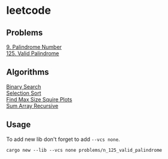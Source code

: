 # leetcode

## Problems

[9. Palindrome Number](problems/n_9_palindrome_number)\
[125. Valid Palindrome](problems/n_125_valid_palindrome)

## Algorithms

[Binary Search](algorithms/binary_search)\
[Selection Sort](algorithms/selection_sort)\
[Find Max Size Squire Plots](algorithms/find_max_size_square_plots)\
[Sum Array Recursive](algorithms/sum_array_recursive)

## Usage

To add new lib don't forget to add `--vcs none`.

```shell
cargo new --lib --vcs none problems/n_125_valid_palindrome
```

